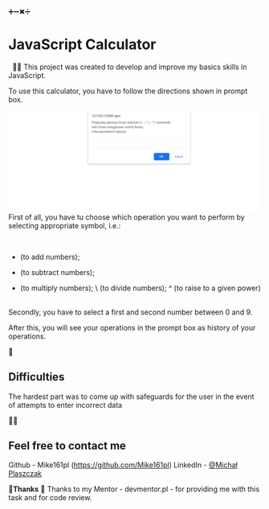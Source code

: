 ➕➖✖➗
# JavaScript Calculator
&nbsp;
🧑‍💻 
This project was created to develop and improve my basics skills in JavaScript.

To use this calculator, you have to follow the directions shown in prompt box.

![screen](./calculator.png)
First of all, you have tu choose which operation you want to perform by selecting appropriate symbol, i.e.:

&nbsp;
+ (to add numbers);
- (to subtract numbers);
* (to multiply numbers);
\ (to divide numbers);
^ (to raise to a given power)
&nbsp;

Secondly, you have to select a first and second number between 0 and 9.



After this, you will see your operations in the prompt box as history of your operations.
&nbsp;

🙊
## Difficulties
The hardest part was to come up with safeguards for the user in the event of attempts to enter incorrect data
&nbsp;

🙋‍♂️
## Feel free to contact me

Github - Mike161pl (https://github.com/Mike161pl)
LinkedIn - [@Michał Plaszczak](https://www.linkedin.com/in/michal-plaszczak/)
&nbsp;

🤝**Thanks** 🤝
Thanks to my Mentor - devmentor.pl - for providing me with this task and for code review.
